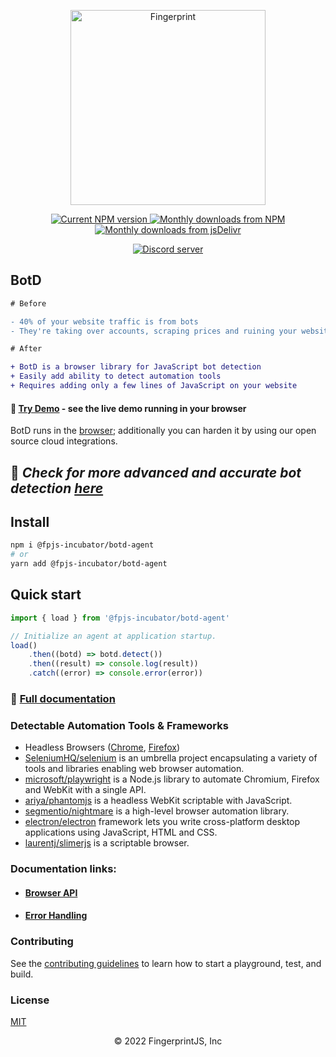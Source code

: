 <p align="center">
  <a href="https://fingerprint.com">
    <picture>
      <source media="(prefers-color-scheme: dark)" srcset="https://raw.githubusercontent.com/fingerprintjs/botd/main/resources/fp_logo_white.svg">
      <source media="(prefers-color-scheme: light)" srcset="https://raw.githubusercontent.com/fingerprintjs/botd/main/resources/fp_logo_blue.svg">
      <img alt="Fingerprint" width="312px" src="https://raw.githubusercontent.com/fingerprintjs/botd/main/resources/fp_logo_orange_blue.svg">
    </picture>
  </a>
</p>
<p align="center">
  <a href="https://www.npmjs.com/package/@fpjs-incubator/botd-agent">
    <img src="https://img.shields.io/npm/v/@fpjs-incubator/botd-agent.svg" alt="Current NPM version">
  </a>
  <a href="https://www.npmjs.com/package/@fpjs-incubator/botd-agent">
    <img src="https://img.shields.io/npm/dm/@fpjs-incubator/botd-agent.svg" alt="Monthly downloads from NPM">
  </a>
  <a href="https://www.jsdelivr.com/package/npm/@fpjs-incubator/botd-agent">
    <img src="https://img.shields.io/jsdelivr/npm/hm/@fpjs-incubator/botd-agent.svg" alt="Monthly downloads from jsDelivr">
  </a>
</p>
<p align="center">
  <a href="https://discord.gg/P6Ya76HkbF">
    <img src="https://img.shields.io/discord/852099967190433792?style=for-the-badge&label=Discord&logo=Discord&logoColor=white" alt="Discord server">
  </a>
</p>

## BotD

```diff
# Before

- 40% of your website traffic is from bots
- They're taking over accounts, scraping prices and ruining your website reputation

# After

+ BotD is a browser library for JavaScript bot detection
+ Easily add ability to detect automation tools
+ Requires adding only a few lines of JavaScript on your website
```

#### 🔩 [Try Demo](https://fingerprint.com/products/bot-detection/) - see the live demo running in your browser

BotD runs in the [browser](#install); additionally you can harden it by using our open source cloud integrations.

## 🤖 **_Check for more advanced and accurate bot detection [here](https://fingerprint.com/products/bot-detection/)_**

## Install

```bash
npm i @fpjs-incubator/botd-agent
# or
yarn add @fpjs-incubator/botd-agent
```

## Quick start

```js
import { load } from '@fpjs-incubator/botd-agent'

// Initialize an agent at application startup.
load()
    .then((botd) => botd.detect())
    .then((result) => console.log(result))
    .catch((error) => console.error(error))
```

### 📕 [Full documentation](docs/api.md)

### **Detectable Automation Tools & Frameworks**

-   Headless Browsers ([Chrome](https://www.google.com/chrome/), [Firefox](https://www.mozilla.org/en-US/firefox/new/))
-   [SeleniumHQ/selenium](https://github.com/SeleniumHQ/selenium) is an umbrella project encapsulating a variety of tools and libraries enabling web browser automation.
-   [microsoft/playwright](https://github.com/microsoft/playwright) is a Node.js library to automate Chromium, Firefox and WebKit with a single API.
-   [ariya/phantomjs](https://github.com/ariya/phantomjs) is a headless WebKit scriptable with JavaScript.
-   [segmentio/nightmare](https://github.com/segmentio/nightmare) is a high-level browser automation library.
-   [electron/electron](https://github.com/electron/electron) framework lets you write cross-platform desktop applications using JavaScript, HTML and CSS.
-   [laurentj/slimerjs](https://github.com/laurentj/slimerjs) is a scriptable browser.

### Documentation links:

-   #### [Browser API](docs/api.md)
-   #### [Error Handling](docs/error.md)

### Contributing

See the [contributing guidelines](contributing.md) to learn how to start a playground, test, and build.

### License

[MIT](LICENSE)

<p align="center">
© 2022 FingerprintJS, Inc
</p>
